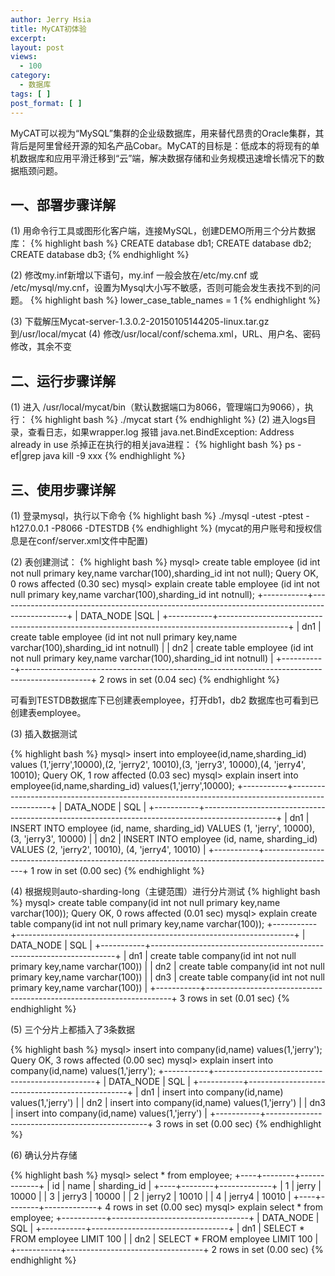 ```yaml
---
author: Jerry Hsia
title: MyCAT初体验
excerpt:
layout: post
views:
  - 100
category:
  - 数据库
tags: [ ]
post_format: [ ]
---
```


MyCAT可以视为“MySQL”集群的企业级数据库，用来替代昂贵的Oracle集群，其背后是阿里曾经开源的知名产品Cobar。MyCAT的目标是：低成本的将现有的单机数据库和应用平滑迁移到“云”端，解决数据存储和业务规模迅速增长情况下的数据瓶颈问题。

## 一、部署步骤详解

(1) 用命令行工具或图形化客户端，连接MySQL，创建DEMO所用三个分片数据库：
{% highlight bash %}
CREATE database db1;
CREATE database db2;
CREATE database db3;
{% endhighlight %}

(2) 修改my.inf新增以下语句，my.inf 一般会放在/etc/my.cnf 或 /etc/mysql/my.cnf，设置为Mysql大小写不敏感，否则可能会发生表找不到的问题。
{% highlight bash %}
lower_case_table_names = 1
{% endhighlight %}

(3) 下载解压Mycat-server-1.3.0.2-20150105144205-linux.tar.gz到/usr/local/mycat
(4) 修改/usr/local/conf/schema.xml，URL、用户名、密码修改，其余不变
 <writeHost host="hostM1" url="127.0.0.1:3306" user="root" password="123456">
## 二、运行步骤详解
(1) 进入 /usr/local/mycat/bin（默认数据端口为8066，管理端口为9066），执行：
{% highlight bash %}
./mycat start
{% endhighlight %}
(2) 进入logs目录，查看日志，如果wrapper.log 报错 java.net.BindException: Address already in use 杀掉正在执行的相关java进程：
{% highlight bash %}
ps -ef|grep java
kill -9 xxx
{% endhighlight %}

## 三、使用步骤详解

(1) 登录mysql，执行以下命令
{% highlight bash %}
./mysql -utest -ptest -h127.0.0.1 -P8066 -DTESTDB
{% endhighlight %}
(mycat的用户账号和授权信息是在conf/server.xml文件中配置)

(2) 表创建测试：
{% highlight bash %}
mysql> create table employee (id int not null primary key,name varchar(100),sharding_id int not null);
Query OK, 0 rows affected (0.30 sec)
mysql> explain create table employee (id int not null primary key,name varchar(100),sharding_id int notnull);
+-----------+-----------------------------------------------------------------------------------------------+
| DATA_NODE |SQL                                                                                            |
+-----------+-----------------------------------------------------------------------------------------------+
| dn1       | create table employee (id int not null primary key,name varchar(100),sharding_id int notnull) | 
| dn2       | create table employee (id int not null primary key,name varchar(100),sharding_id int notnull) | 
+-----------+-----------------------------------------------------------------------------------------------+
2 rows in set (0.04 sec)
{% endhighlight %}

可看到TESTDB数据库下已创建表employee，打开db1，db2 数据库也可看到已创建表employee。
 
(3) 插入数据测试

{% highlight bash %}
mysql> insert into employee(id,name,sharding_id) values (1,'jerry',10000),(2, 'jerry2', 10010),(3, 'jerry3', 10000),(4, 'jerry4', 10010);
Query OK, 1 row affected (0.03 sec)
mysql> explain insert into employee(id,name,sharding_id) values(1,'jerry',10000);
+-----------+------------------------------------------------------------------------------------------------+
| DATA_NODE | SQL                                                                                            |
+-----------+------------------------------------------------------------------------------------------------+
| dn1       | INSERT INTO employee (id, name, sharding_id) VALUES (1, 'jerry', 10000), (3, 'jerry3', 10000)  |
| dn2       | INSERT INTO employee (id, name, sharding_id) VALUES (2, 'jerry2', 10010), (4, 'jerry4', 10010) |
+-----------+------------------------------------------------------------------------------------------------+
1 row in set (0.00 sec)
{% endhighlight %}

(4) 根据规则auto-sharding-long（主键范围）进行分片测试
{% highlight bash %}
mysql> create table company(id int not null primary key,name varchar(100));
Query OK, 0 rows affected (0.01 sec)
mysql> explain create table company(id int not null primary key,name varchar(100));
+-----------+---------------------------------------------------------------------+
| DATA_NODE | SQL                                                                 |
+-----------+---------------------------------------------------------------------+
| dn1       | create table company(id int not null primary key,name varchar(100)) | 
| dn2       | create table company(id int not null primary key,name varchar(100)) | 
| dn3       | create table company(id int not null primary key,name varchar(100)) | 
+-----------+---------------------------------------------------------------------+
3 rows in set (0.01 sec)
{% endhighlight %}

(5) 三个分片上都插入了3条数据

{% highlight bash %}
mysql> insert into company(id,name) values(1,'jerry');
Query OK, 3 rows affected (0.00 sec)
mysql> explain insert into company(id,name) values(1,'jerry');
+-----------+------------------------------------------------+
| DATA_NODE | SQL                                            |
+-----------+------------------------------------------------+
| dn1       | insert into company(id,name) values(1,'jerry') | 
| dn2       | insert into company(id,name) values(1,'jerry') | 
| dn3       | insert into company(id,name) values(1,'jerry') | 
+-----------+------------------------------------------------+
3 rows in set (0.00 sec)
{% endhighlight %}

(6) 确认分片存储

{% highlight bash %}
mysql> select * from employee;
+----+--------+-------------+
| id | name   | sharding_id |
+----+--------+-------------+
|  1 | jerry  |       10000 |
|  3 | jerry3 |       10000 |
|  2 | jerry2 |       10010 |
|  4 | jerry4 |       10010 |
+----+--------+-------------+
4 rows in set (0.00 sec)
mysql> explain select * from employee;
+-----------+----------------------------------+
| DATA_NODE | SQL                              |
+-----------+----------------------------------+
| dn1       | SELECT * FROM employee LIMIT 100 | 
| dn2       | SELECT * FROM employee LIMIT 100 | 
+-----------+----------------------------------+
2 rows in set (0.00 sec)
{% endhighlight %}